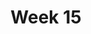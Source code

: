 ---
week: 15
title: Week 15
overview: |
  Input/Output, Ambient, Skills test
days:
  - "2022-05-10"
  - "2022-05-12"
  - "2022-05-13"
activeDate: "2022-05-08"
---